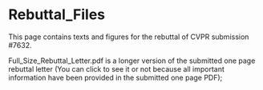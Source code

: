 # Rebuttal_Files
This page contains texts and figures for the rebuttal of CVPR submission #7632.

Full_Size_Rebuttal_Letter.pdf is a longer version of the submitted one page rebuttal letter (You can click to see it or not because all important information have been provided in the submitted one page PDF);
